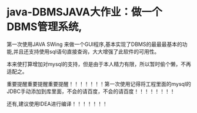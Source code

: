 # java-DBMSJAVA大作业：做一个DBMS管理系统,
第一次使用JAVA SWing 来做一个GUI程序,基本实现了DBMS的最最最基本的功能,并且还支持使用sql语句直接查询，大大增强了此软件的可用性。



本来使打算增加对mysql的支持，但是由于本人精力有限，所以暂时偷个懒，不再适配之。



重要提醒重要提醒重要提醒！！！！！！！第一次使用记得将工程里面的mysql的JDBC手动添加到库里面，不会的请百度，不会的请百度！！！！！！！！

还有,建议使用IDEA进行编译！！！！！！！
